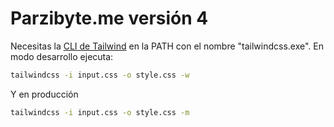 # Parzibyte.me versión 4

Necesitas la [CLI de Tailwind](https://github.com/tailwindlabs/tailwindcss/releases/latest) en la PATH con el nombre "tailwindcss.exe". En modo desarrollo ejecuta:

```bash
tailwindcss -i input.css -o style.css -w
```

Y en producción

```bash
tailwindcss -i input.css -o style.css -m
```
